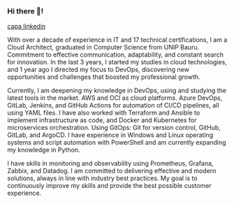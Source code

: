 ### Hi there 👋!

[capa linkedin](https://github.com/rafaferreira011/rafaferreira011/assets/117859338/e478c996-b58b-4531-878c-d7de39a4d418)



With over a decade of experience in IT and 17 technical certifications, I am a Cloud Architect, graduated in Computer Science from UNIP Bauru. Commitment to effective communication, adaptability, and constant search for innovation. In the last 3 years, I started my studies in cloud technologies, and 1 year ago I directed my focus to DevOps, discovering new opportunities and challenges that boosted my professional growth.

Currently, I am deepening my knowledge in DevOps, using and studying the latest tools in the market. AWS and OCI as cloud platforms. Azure DevOps, GitLab, Jenkins, and GitHub Actions for automation of CI/CD pipelines, all using YAML files. I have also worked with Terraform and Ansible to implement infrastructure as code, and Docker and Kubernetes for microservices orchestration. Using GitOps: Git for version control, GitHub, GitLab, and ArgoCD. I have experience in Windows and Linux operating systems and script automation with PowerShell and am currently expanding my knowledge in Python.

I have skills in monitoring and observability using Prometheus, Grafana, Zabbix, and Datadog. I am committed to delivering effective and modern solutions, always in line with industry best practices. My goal is to continuously improve my skills and provide the best possible customer experience.

<!--
**rafaferreira011/rafaferreira011** is a ✨ _special_ ✨ repository because its `README.md` (this file) appears on your GitHub profile.

Here are some ideas to get you started:

- 🔭 I’m currently working on ...
- 🌱 I’m currently learning ...
- 👯 I’m looking to collaborate on ...
- 🤔 I’m looking for help with ...
- 💬 Ask me about ...
- 📫 How to reach me: ...
- 😄 Pronouns: ...
- ⚡ Fun fact: ...  
-->
